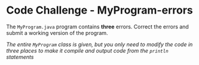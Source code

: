 # Code Challenge - MyProgram-errors

The `MyProgram.java` program contains **three** errors. Correct the errors and
submit a working version of the program.

*The entire `MyProgram` class is given, but you only need to modify the
code in three places to make it compile and output code from the `println`
statements*


